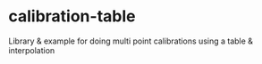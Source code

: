 # calibration-table
Library & example for doing multi point calibrations using a table & interpolation
